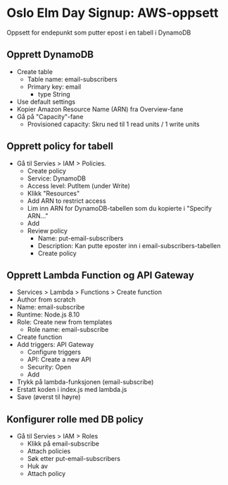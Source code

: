 # Oslo Elm Day Signup: AWS-oppsett
Oppsett for endepunkt som putter epost i en tabell i DynamoDB


## Opprett DynamoDB
- Create table
  - Table name: email-subscribers
  - Primary key: email
    - type String
- Use default settings
- Kopier Amazon Resource Name (ARN) fra Overview-fane
- Gå på "Capacity"-fane
   - Provisioned capacity: Skru ned til 1 read units / 1 write units


## Opprett policy for tabell
- Gå til Servies > IAM > Policies.
  - Create policy
  - Service: DynamoDB
  - Access level: PutItem (under Write)
  - Klikk "Resources"
  - Add ARN to restrict access
  - Lim inn ARN for DynamoDB-tabellen som du kopierte i "Specify ARN..."
  - Add
  - Review policy
    - Name: put-email-subscribers
    - Description: Kan putte eposter inn i email-subscribers-tabellen
    - Create policy


## Opprett Lambda Function og API Gateway
- Services > Lambda > Functions > Create function
- Author from scratch
- Name: email-subscribe
- Runtime: Node.js 8.10
- Role: Create new from templates
  - Role name: email-subscribe
- Create function
- Add triggers: API Gateway
  - Configure triggers
  - API: Create a new API
  - Security: Open
  - Add
- Trykk på lambda-funksjonen (email-subscribe)
- Erstatt koden i index.js med lambda.js
- Save (øverst til høyre)


## Konfigurer rolle med DB policy
- Gå til Servies > IAM > Roles
  - Klikk på email-subscribe
  - Attach policies
  - Søk etter put-email-subscribers
  - Huk av
  - Attach policy

